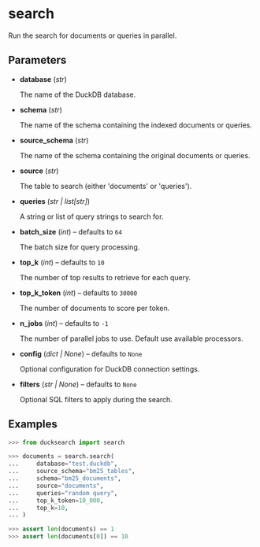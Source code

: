 # search

Run the search for documents or queries in parallel.



## Parameters

- **database** (*str*)

    The name of the DuckDB database.

- **schema** (*str*)

    The name of the schema containing the indexed documents or queries.

- **source_schema** (*str*)

    The name of the schema containing the original documents or queries.

- **source** (*str*)

    The table to search (either 'documents' or 'queries').

- **queries** (*str | list[str]*)

    A string or list of query strings to search for.

- **batch_size** (*int*) – defaults to `64`

    The batch size for query processing.

- **top_k** (*int*) – defaults to `10`

    The number of top results to retrieve for each query.

- **top_k_token** (*int*) – defaults to `30000`

    The number of documents to score per token.

- **n_jobs** (*int*) – defaults to `-1`

    The number of parallel jobs to use. Default use available processors.

- **config** (*dict | None*) – defaults to `None`

    Optional configuration for DuckDB connection settings.

- **filters** (*str | None*) – defaults to `None`

    Optional SQL filters to apply during the search.



## Examples

```python
>>> from ducksearch import search

>>> documents = search.search(
...     database="test.duckdb",
...     source_schema="bm25_tables",
...     schema="bm25_documents",
...     source="documents",
...     queries="random query",
...     top_k_token=10_000,
...     top_k=10,
... )

>>> assert len(documents) == 1
>>> assert len(documents[0]) == 10
```

